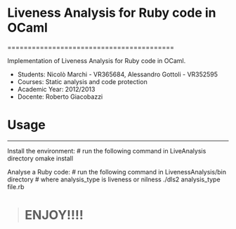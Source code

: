 # Liveness Analysis for Ruby code in OCaml
 =========================================

Implementation of Liveness Analysis for Ruby code in OCaml.



* Students: Nicolò Marchi - VR365684, Alessandro Gottoli - VR352595
* Courses: Static analysis and code protection
* Academic Year: 2012/2013
* Docente: Roberto Giacobazzi

# Usage 
------------------------------------------

Install the environment:
	# run the following command in LiveAnalysis directory
	omake install



Analyse a Ruby code:
	# run the following command in LivenessAnalysis/bin directory
	# where analysis_type is liveness or nilness
 	./dls2 analysis_type file.rb


> # ENJOY!!!!
